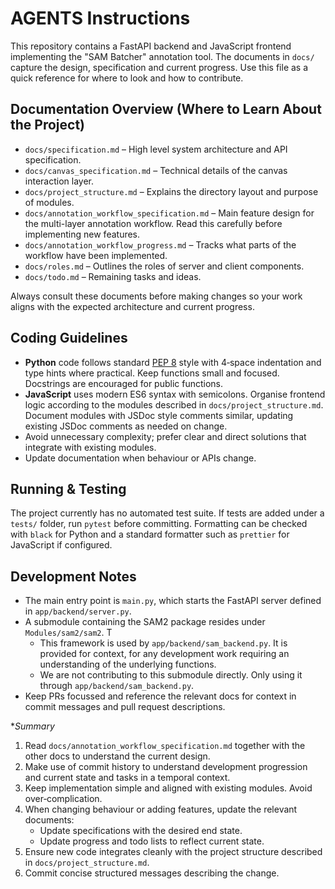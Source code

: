 # AGENTS Instructions

This repository contains a FastAPI backend and JavaScript frontend implementing the "SAM Batcher" annotation tool.  The documents in `docs/` capture the design, specification and current progress.  Use this file as a quick reference for where to look and how to contribute.

## Documentation Overview (Where to Learn About the Project)
- `docs/specification.md` – High level system architecture and API specification.
- `docs/canvas_specification.md` – Technical details of the canvas interaction layer.
- `docs/project_structure.md` – Explains the directory layout and purpose of modules.
- `docs/annotation_workflow_specification.md` – Main feature design for the multi-layer annotation workflow.  Read this carefully before implementing new features.
- `docs/annotation_workflow_progress.md` – Tracks what parts of the workflow have been implemented.
- `docs/roles.md` – Outlines the roles of server and client components.
- `docs/todo.md` – Remaining tasks and ideas.

Always consult these documents before making changes so your work aligns with the expected architecture and current progress.

## Coding Guidelines
- **Python** code follows standard [PEP 8](https://peps.python.org/pep-0008/) style with 4‑space indentation and type hints where practical.  Keep functions small and focused.  Docstrings are encouraged for public functions.
- **JavaScript** uses modern ES6 syntax with semicolons.  Organise frontend logic according to the modules described in `docs/project_structure.md`. Document modules with JSDoc style comments similar, updating existing JSDoc comments as needed on change.
- Avoid unnecessary complexity; prefer clear and direct solutions that integrate with existing modules.
- Update documentation when behaviour or APIs change.

## Running & Testing
The project currently has no automated test suite.  If tests are added under a `tests/` folder, run `pytest` before committing.  Formatting can be checked with `black` for Python and a standard formatter such as `prettier` for JavaScript if configured.

## Development Notes
- The main entry point is `main.py`, which starts the FastAPI server defined in `app/backend/server.py`.
- A submodule containing the SAM2 package resides under `Modules/sam2/sam2`. T
  - This framework is used by `app/backend/sam_backend.py`. It is provided for context, for any development work requiring an understanding of the underlying functions.
  - We are not contributing to this submodule directly. Only using it through `app/backend/sam_backend.py`.
- Keep PRs focussed and reference the relevant docs for context in commit messages and pull request descriptions.

**Summary*
1. Read `docs/annotation_workflow_specification.md` together with the other docs to understand the current design.
2. Make use of commit history to understand development progression and current state and tasks in a temporal context.
3. Keep implementation simple and aligned with existing modules. Avoid over‑complication.
4. When changing behaviour or adding features, update the relevant documents:
   - Update specifications with the desired end state.
   - Update progress and todo lists to reflect current state.
5. Ensure new code integrates cleanly with the project structure described in `docs/project_structure.md`.
6. Commit concise structured messages describing the change.
